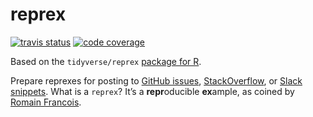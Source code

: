 # reprex

[![travis status](https://travis-ci.org/Torvaney/reprex-clj.svg?branch=master)](https://travis-ci.org/Torvaney/reprex-clj)
[![code coverage](https://codecov.io/gh/Torvaney/reprex-clj/branch/master/graph/badge.svg)](https://codecov.io/github/Torvaney/reprex-clj?branch=master)

Based on the `tidyverse/reprex` [package for R](https://github.com/tidyverse/reprex).

Prepare reprexes for posting to [GitHub
issues](https://guides.github.com/features/issues/),
[StackOverflow](https://stackoverflow.com/questions/tagged/r), or [Slack
snippets](https://get.slack.help/hc/en-us/articles/204145658-Create-a-snippet).
What is a `reprex`? It’s a **repr**oducible **ex**ample, as coined by
[Romain
Francois](https://twitter.com/romain_francois/status/530011023743655936).

